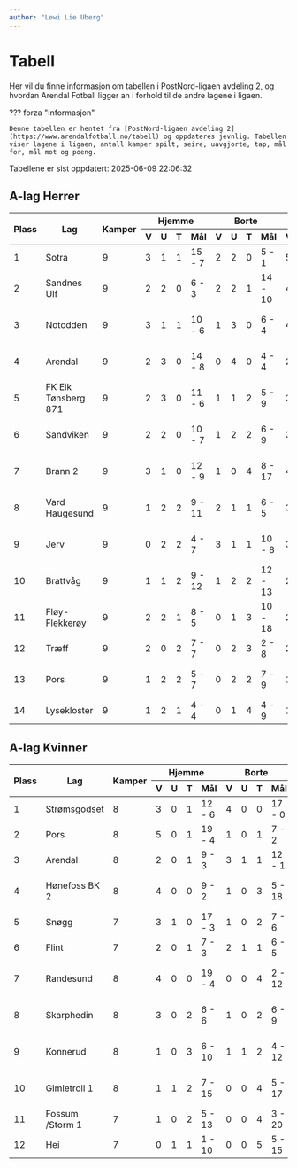 ```yaml
---
author: "Lewi Lie Uberg"
---
```


# Tabell

Her vil du finne informasjon om tabellen i PostNord-ligaen avdeling 2, og hvordan Arendal Fotball ligger an i forhold til de andre lagene i ligaen.

??? forza "Informasjon"

    Denne tabellen er hentet fra [PostNord-ligaen avdeling 2](https://www.arendalfotball.no/tabell) og oppdateres jevnlig. Tabellen viser lagene i ligaen, antall kamper spilt, seire, uavgjorte, tap, mål for, mål mot og poeng.

Tabellene er sist oppdatert: 2025-06-09 22:06:32

## A-lag Herrer

<table>
  <thead>
    <tr class="row-highlight">
      <th rowspan="2">Plass</th>
      <th rowspan="2">Lag</th>
      <th rowspan="2">Kamper</th>
      <th colspan="4">Hjemme</th>
      <th colspan="4">Borte</th>
      <th colspan="5">Total</th>
      <th rowspan="2">Poeng</th>
    </tr>
    <tr class="row-highlight">
      <th>V</th>
      <th>U</th>
      <th>T</th>
      <th>Mål</th>
      <th>V</th>
      <th>U</th>
      <th>T</th>
      <th>Mål</th>
      <th>V</th>
      <th>U</th>
      <th>T</th>
      <th>Mål</th>
      <th>Diff</th>
    </tr>
  </thead>
  <tbody>
    <tr>
      <td>1</td>
      <td>Sotra</td>
      <td>9</td>
      <td>3</td>
      <td>1</td>
      <td>1</td>
      <td>15 - 7</td>
      <td>2</td>
      <td>2</td>
      <td>0</td>
      <td>5 - 1</td>
      <td>5</td>
      <td>3</td>
      <td>1</td>
      <td>20 - 8</td>
      <td>12</td>
      <td>18</td>
    </tr>
    <tr>
      <td>2</td>
      <td>Sandnes Ulf</td>
      <td>9</td>
      <td>2</td>
      <td>2</td>
      <td>0</td>
      <td>6 - 3</td>
      <td>2</td>
      <td>2</td>
      <td>1</td>
      <td>14 - 10</td>
      <td>4</td>
      <td>4</td>
      <td>1</td>
      <td>20 - 13</td>
      <td>7</td>
      <td>16</td>
    </tr>
    <tr>
      <td>3</td>
      <td>Notodden</td>
      <td>9</td>
      <td>3</td>
      <td>1</td>
      <td>1</td>
      <td>10 - 6</td>
      <td>1</td>
      <td>3</td>
      <td>0</td>
      <td>6 - 4</td>
      <td>4</td>
      <td>4</td>
      <td>1</td>
      <td>16 - 10</td>
      <td>6</td>
      <td>16</td>
    </tr>
    <tr class="row-highlight">
      <td>4</td>
      <td>Arendal</td>
      <td>9</td>
      <td>2</td>
      <td>3</td>
      <td>0</td>
      <td>14 - 8</td>
      <td>0</td>
      <td>4</td>
      <td>0</td>
      <td>4 - 4</td>
      <td>2</td>
      <td>7</td>
      <td>0</td>
      <td>18 - 12</td>
      <td>6</td>
      <td>13</td>
    </tr>
    <tr>
      <td>5</td>
      <td>FK Eik Tønsberg 871</td>
      <td>9</td>
      <td>2</td>
      <td>3</td>
      <td>0</td>
      <td>11 - 6</td>
      <td>1</td>
      <td>1</td>
      <td>2</td>
      <td>5 - 9</td>
      <td>3</td>
      <td>4</td>
      <td>2</td>
      <td>16 - 15</td>
      <td>1</td>
      <td>13</td>
    </tr>
    <tr>
      <td>6</td>
      <td>Sandviken</td>
      <td>9</td>
      <td>2</td>
      <td>2</td>
      <td>0</td>
      <td>10 - 7</td>
      <td>1</td>
      <td>2</td>
      <td>2</td>
      <td>6 - 9</td>
      <td>3</td>
      <td>4</td>
      <td>2</td>
      <td>16 - 16</td>
      <td>0</td>
      <td>13</td>
    </tr>
    <tr>
      <td>7</td>
      <td>Brann  2</td>
      <td>9</td>
      <td>3</td>
      <td>1</td>
      <td>0</td>
      <td>12 - 9</td>
      <td>1</td>
      <td>0</td>
      <td>4</td>
      <td>8 - 17</td>
      <td>4</td>
      <td>1</td>
      <td>4</td>
      <td>20 - 26</td>
      <td>-6</td>
      <td>13</td>
    </tr>
    <tr>
      <td>8</td>
      <td>Vard Haugesund</td>
      <td>9</td>
      <td>1</td>
      <td>2</td>
      <td>2</td>
      <td>9 - 11</td>
      <td>2</td>
      <td>1</td>
      <td>1</td>
      <td>6 - 5</td>
      <td>3</td>
      <td>3</td>
      <td>3</td>
      <td>15 - 16</td>
      <td>-1</td>
      <td>12</td>
    </tr>
    <tr>
      <td>9</td>
      <td>Jerv</td>
      <td>9</td>
      <td>0</td>
      <td>2</td>
      <td>2</td>
      <td>4 - 7</td>
      <td>3</td>
      <td>1</td>
      <td>1</td>
      <td>10 - 8</td>
      <td>3</td>
      <td>3</td>
      <td>3</td>
      <td>14 - 15</td>
      <td>-1</td>
      <td>12</td>
    </tr>
    <tr>
      <td>10</td>
      <td>Brattvåg</td>
      <td>9</td>
      <td>1</td>
      <td>1</td>
      <td>2</td>
      <td>9 - 12</td>
      <td>1</td>
      <td>2</td>
      <td>2</td>
      <td>12 - 13</td>
      <td>2</td>
      <td>3</td>
      <td>4</td>
      <td>21 - 25</td>
      <td>-4</td>
      <td>9</td>
    </tr>
    <tr>
      <td>11</td>
      <td>Fløy-Flekkerøy</td>
      <td>9</td>
      <td>2</td>
      <td>2</td>
      <td>1</td>
      <td>8 - 5</td>
      <td>0</td>
      <td>1</td>
      <td>3</td>
      <td>10 - 18</td>
      <td>2</td>
      <td>3</td>
      <td>4</td>
      <td>18 - 23</td>
      <td>-5</td>
      <td>9</td>
    </tr>
    <tr>
      <td>12</td>
      <td>Træff</td>
      <td>9</td>
      <td>2</td>
      <td>0</td>
      <td>2</td>
      <td>7 - 7</td>
      <td>0</td>
      <td>2</td>
      <td>3</td>
      <td>2 - 8</td>
      <td>2</td>
      <td>2</td>
      <td>5</td>
      <td>9 - 15</td>
      <td>-6</td>
      <td>8</td>
    </tr>
    <tr>
      <td>13</td>
      <td>Pors</td>
      <td>9</td>
      <td>1</td>
      <td>2</td>
      <td>2</td>
      <td>5 - 7</td>
      <td>0</td>
      <td>2</td>
      <td>2</td>
      <td>7 - 9</td>
      <td>1</td>
      <td>4</td>
      <td>4</td>
      <td>12 - 16</td>
      <td>-4</td>
      <td>7</td>
    </tr>
    <tr>
      <td>14</td>
      <td>Lysekloster</td>
      <td>9</td>
      <td>1</td>
      <td>2</td>
      <td>1</td>
      <td>4 - 4</td>
      <td>0</td>
      <td>1</td>
      <td>4</td>
      <td>4 - 9</td>
      <td>1</td>
      <td>3</td>
      <td>5</td>
      <td>8 - 13</td>
      <td>-5</td>
      <td>6</td>
    </tr>
  </tbody>
</table>

## A-lag Kvinner

<table>
  <thead>
    <tr class="row-highlight">
      <th rowspan="2">Plass</th>
      <th rowspan="2">Lag</th>
      <th rowspan="2">Kamper</th>
      <th colspan="4">Hjemme</th>
      <th colspan="4">Borte</th>
      <th colspan="5">Total</th>
      <th rowspan="2">Poeng</th>
    </tr>
    <tr class="row-highlight">
      <th>V</th>
      <th>U</th>
      <th>T</th>
      <th>Mål</th>
      <th>V</th>
      <th>U</th>
      <th>T</th>
      <th>Mål</th>
      <th>V</th>
      <th>U</th>
      <th>T</th>
      <th>Mål</th>
      <th>Diff</th>
    </tr>
  </thead>
  <tbody>
    <tr>
      <td>1</td>
      <td>Strømsgodset</td>
      <td>8</td>
      <td>3</td>
      <td>0</td>
      <td>1</td>
      <td>12 - 6</td>
      <td>4</td>
      <td>0</td>
      <td>0</td>
      <td>17 - 0</td>
      <td>7</td>
      <td>0</td>
      <td>1</td>
      <td>29 - 6</td>
      <td>23</td>
      <td>21</td>
    </tr>
    <tr>
      <td>2</td>
      <td>Pors</td>
      <td>8</td>
      <td>5</td>
      <td>0</td>
      <td>1</td>
      <td>19 - 4</td>
      <td>1</td>
      <td>0</td>
      <td>1</td>
      <td>7 - 2</td>
      <td>6</td>
      <td>0</td>
      <td>2</td>
      <td>26 - 6</td>
      <td>20</td>
      <td>18</td>
    </tr>
    <tr class="row-highlight">
      <td>3</td>
      <td>Arendal</td>
      <td>8</td>
      <td>2</td>
      <td>0</td>
      <td>1</td>
      <td>9 - 3</td>
      <td>3</td>
      <td>1</td>
      <td>1</td>
      <td>12 - 1</td>
      <td>5</td>
      <td>1</td>
      <td>2</td>
      <td>21 - 4</td>
      <td>17</td>
      <td>16</td>
    </tr>
    <tr>
      <td>4</td>
      <td>Hønefoss BK 2</td>
      <td>8</td>
      <td>4</td>
      <td>0</td>
      <td>0</td>
      <td>9 - 2</td>
      <td>1</td>
      <td>0</td>
      <td>3</td>
      <td>5 - 18</td>
      <td>5</td>
      <td>0</td>
      <td>3</td>
      <td>14 - 20</td>
      <td>-6</td>
      <td>15</td>
    </tr>
    <tr>
      <td>5</td>
      <td>Snøgg</td>
      <td>7</td>
      <td>3</td>
      <td>1</td>
      <td>0</td>
      <td>17 - 3</td>
      <td>1</td>
      <td>0</td>
      <td>2</td>
      <td>7 - 6</td>
      <td>4</td>
      <td>1</td>
      <td>2</td>
      <td>24 - 9</td>
      <td>15</td>
      <td>13</td>
    </tr>
    <tr>
      <td>6</td>
      <td>Flint</td>
      <td>7</td>
      <td>2</td>
      <td>0</td>
      <td>1</td>
      <td>7 - 3</td>
      <td>2</td>
      <td>1</td>
      <td>1</td>
      <td>6 - 5</td>
      <td>4</td>
      <td>1</td>
      <td>2</td>
      <td>13 - 8</td>
      <td>5</td>
      <td>13</td>
    </tr>
    <tr>
      <td>7</td>
      <td>Randesund</td>
      <td>8</td>
      <td>4</td>
      <td>0</td>
      <td>0</td>
      <td>19 - 4</td>
      <td>0</td>
      <td>0</td>
      <td>4</td>
      <td>2 - 12</td>
      <td>4</td>
      <td>0</td>
      <td>4</td>
      <td>21 - 16</td>
      <td>5</td>
      <td>12</td>
    </tr>
    <tr>
      <td>8</td>
      <td>Skarphedin</td>
      <td>8</td>
      <td>3</td>
      <td>0</td>
      <td>2</td>
      <td>6 - 6</td>
      <td>1</td>
      <td>0</td>
      <td>2</td>
      <td>6 - 9</td>
      <td>4</td>
      <td>0</td>
      <td>4</td>
      <td>12 - 15</td>
      <td>-3</td>
      <td>12</td>
    </tr>
    <tr>
      <td>9</td>
      <td>Konnerud</td>
      <td>8</td>
      <td>1</td>
      <td>0</td>
      <td>3</td>
      <td>6 - 10</td>
      <td>1</td>
      <td>1</td>
      <td>2</td>
      <td>4 - 12</td>
      <td>2</td>
      <td>1</td>
      <td>5</td>
      <td>10 - 22</td>
      <td>-12</td>
      <td>7</td>
    </tr>
    <tr>
      <td>10</td>
      <td>Gimletroll 1</td>
      <td>8</td>
      <td>1</td>
      <td>1</td>
      <td>2</td>
      <td>7 - 15</td>
      <td>0</td>
      <td>0</td>
      <td>4</td>
      <td>5 - 17</td>
      <td>1</td>
      <td>1</td>
      <td>6</td>
      <td>12 - 32</td>
      <td>-20</td>
      <td>4</td>
    </tr>
    <tr>
      <td>11</td>
      <td>Fossum /Storm 1</td>
      <td>7</td>
      <td>1</td>
      <td>0</td>
      <td>2</td>
      <td>5 - 13</td>
      <td>0</td>
      <td>0</td>
      <td>4</td>
      <td>3 - 20</td>
      <td>1</td>
      <td>0</td>
      <td>6</td>
      <td>8 - 33</td>
      <td>-25</td>
      <td>3</td>
    </tr>
    <tr>
      <td>12</td>
      <td>Hei</td>
      <td>7</td>
      <td>0</td>
      <td>1</td>
      <td>1</td>
      <td>1 - 10</td>
      <td>0</td>
      <td>0</td>
      <td>5</td>
      <td>5 - 15</td>
      <td>0</td>
      <td>1</td>
      <td>6</td>
      <td>6 - 25</td>
      <td>-19</td>
      <td>1</td>
    </tr>
  </tbody>
</table>
